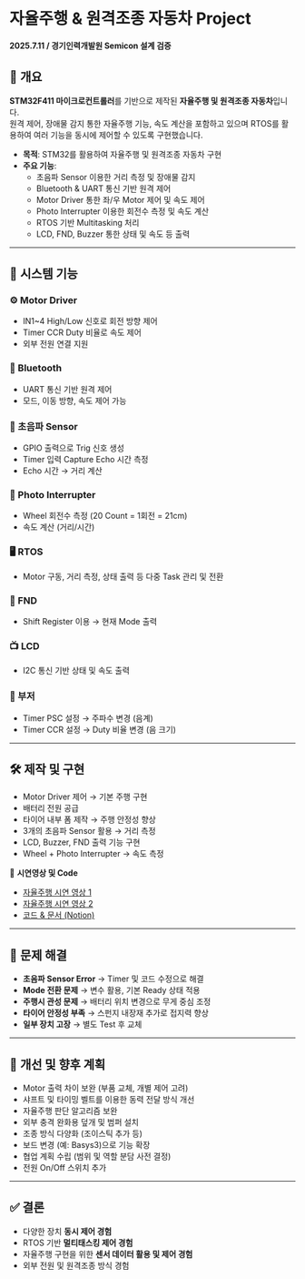 # 자율주행 & 원격조종 자동차 Project
**2025.7.11 / 경기인력개발원 Semicon 설계 검증**

## 📌 개요
**STM32F411 마이크로컨트롤러**를 기반으로 제작된 **자율주행 및 원격조종 자동차**입니다.  
원격 제어, 장애물 감지 통한 자율주행 기능, 속도 계산을 포함하고 있으며 RTOS를 활용하여 여러 기능을 동시에 제어할 수 있도록 구현했습니다.

- **목적**: STM32를 활용하여 자율주행 및 원격조종 자동차 구현  
- **주요 기능**:
  - 초음파 Sensor 이용한 거리 측정 및 장애물 감지
  - Bluetooth & UART 통신 기반 원격 제어
  - Motor Driver 통한 좌/우 Motor 제어 및 속도 제어
  - Photo Interrupter 이용한 회전수 측정 및 속도 계산
  - RTOS 기반 Multitasking 처리
  - LCD, FND, Buzzer 통한 상태 및 속도 등 출력

---

## 📐 시스템 기능
### ⚙️ Motor Driver
- IN1~4 High/Low 신호로 회전 방향 제어  
- Timer CCR Duty 비율로 속도 제어  
- 외부 전원 연결 지원

### 📡 Bluetooth
- UART 통신 기반 원격 제어  
- 모드, 이동 방향, 속도 제어 가능

### 📏 초음파 Sensor
- GPIO 출력으로 Trig 신호 생성  
- Timer 입력 Capture Echo 시간 측정  
- Echo 시간 → 거리 계산

### 🔄 Photo Interrupter
- Wheel 회전수 측정 (20 Count = 1회전 = 21cm)  
- 속도 계산 (거리/시간)

### 🖥 RTOS
- Motor 구동, 거리 측정, 상태 출력 등 다중 Task 관리 및 전환

### 🔢 FND
- Shift Register 이용 → 현재 Mode 출력

### 📺 LCD
- I2C 통신 기반 상태 및 속도 출력

### 🔔 부저
- Timer PSC 설정 → 주파수 변경 (음계)  
- Timer CCR 설정 → Duty 비율 변경 (음 크기)

---

## 🛠 제작 및 구현
- Motor Driver 제어 → 기본 주행 구현  
- 배터리 전원 공급  
- 타이어 내부 폼 제작 → 주행 안정성 향상  
- 3개의 초음파 Sensor 활용 → 거리 측정  
- LCD, Buzzer, FND 출력 기능 구현  
- Wheel + Photo Interrupter → 속도 측정

📌 **시연영상 및 Code**  
- [자율주행 시연 영상 1](https://youtube.com/shorts/uhXGVxO2Yvw?si=xDHMejGKxo4pUrnx)  
- [자율주행 시연 영상 2](https://youtu.be/9mMDg-M6kRc?si=J9jZ205wwfa6gKrW)  
- [코드 & 문서 (Notion)](https://junaru.notion.site/Auto-RC-Car-Project-G2-Code-22c571106f8780e68b8df6bc1c771a1f?source=copy_link)  

---

## 🚧 문제 해결
- **초음파 Sensor Error** → Timer 및 코드 수정으로 해결  
- **Mode 전환 문제** → 변수 활용, 기본 Ready 상태 적용  
- **주행시 관성 문제** → 배터리 위치 변경으로 무게 중심 조정  
- **타이어 안정성 부족** → 스펀지 내장재 추가로 접지력 향상  
- **일부 장치 고장** → 별도 Test 후 교체  

---

## 🔄 개선 및 향후 계획
- Motor 출력 차이 보완 (부품 교체, 개별 제어 고려)  
- 샤프트 및 타이밍 벨트를 이용한 동력 전달 방식 개선  
- 자율주행 판단 알고리즘 보완  
- 외부 충격 완화용 덮개 및 범퍼 설치  
- 조종 방식 다양화 (조이스틱 추가 등)  
- 보드 변경 (예: Basys3)으로 기능 확장  
- 협업 계획 수립 (범위 및 역할 분담 사전 결정)  
- 전원 On/Off 스위치 추가  

---

## ✅ 결론
- 다양한 장치 **동시 제어 경험**  
- RTOS 기반 **멀티태스킹 제어 경험**  
- 자율주행 구현을 위한 **센서 데이터 활용 및 제어 경험**  
- 외부 전원 및 원격조종 방식 경험  
